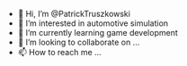 - 👋 Hi, I’m @PatrickTruszkowski
- 👀 I’m interested in automotive simulation
- 🌱 I’m currently learning game development
- 💞️ I’m looking to collaborate on ...
- 📫 How to reach me ...

<!---
PatrickTruszkowski/PatrickTruszkowski is a ✨ special ✨ repository because its `README.md` (this file) appears on your GitHub profile.
You can click the Preview link to take a look at your changes.
--->
